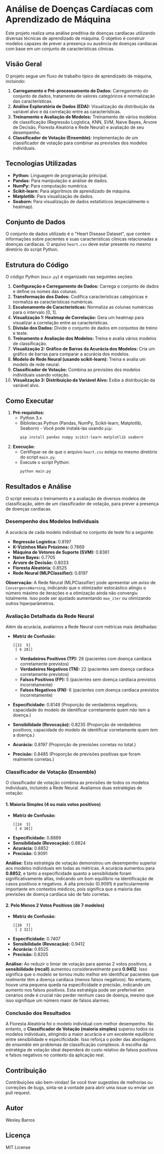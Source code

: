 # Análise de Doenças Cardíacas com Aprendizado de Máquina

Este projeto realiza uma análise preditiva de doenças cardíacas utilizando diversas técnicas de aprendizado de máquina. O objetivo é construir modelos capazes de prever a presença ou ausência de doenças cardíacas com base em um conjunto de características clínicas.

## Visão Geral

O projeto segue um fluxo de trabalho típico de aprendizado de máquina, incluindo:

1.  **Carregamento e Pré-processamento de Dados:** Carregamento do conjunto de dados, tratamento de valores categóricos e normalização das características.
2.  **Análise Exploratória de Dados (EDA):** Visualização da distribuição da variável alvo e da correlação entre as características.
3.  **Treinamento e Avaliação de Modelos:** Treinamento de vários modelos de classificação (Regressão Logística, KNN, SVM, Naive Bayes, Árvore de Decisão, Floresta Aleatória e Rede Neural) e avaliação de seu desempenho.
4.  **Classificador de Votação (Ensemble):** Implementação de um classificador de votação para combinar as previsões dos modelos individuais.

## Tecnologias Utilizadas

* **Python:** Linguagem de programação principal.
* **Pandas:** Para manipulação e análise de dados.
* **NumPy:** Para computação numérica.
* **Scikit-learn:** Para algoritmos de aprendizado de máquina.
* **Matplotlib:** Para visualização de dados.
* **Seaborn:** Para visualização de dados estatísticos (especialmente o heatmap).

## Conjunto de Dados

O conjunto de dados utilizado é o "Heart Disease Dataset", que contém informações sobre pacientes e suas características clínicas relacionadas a doenças cardíacas. O arquivo `heart.csv` deve estar presente no mesmo diretório do script Python.

## Estrutura do Código

O código Python (`main.py`) é organizado nas seguintes seções:

1.  **Configuração e Carregamento de Dados:** Carrega o conjunto de dados e define os nomes das colunas.
2.  **Transformação dos Dados:** Codifica características categóricas e normaliza as características numéricas.
3.  **Escalonamento de Características:** Normaliza as colunas numéricas para o intervalo \[0, 1].
4.  **Visualização 1: Heatmap de Correlação:** Gera um heatmap para visualizar a correlação entre as características.
5.  **Divisão dos Dados:** Divide o conjunto de dados em conjuntos de treino e teste.
6.  **Treinamento e Avaliação dos Modelos:** Treina e avalia vários modelos de classificação.
7.  **Visualização 2: Gráfico de Barras da Acurácia dos Modelos:** Cria um gráfico de barras para comparar a acurácia dos modelos.
8.  **Modelo de Rede Neural (usando scikit-learn):** Treina e avalia um modelo de rede neural.
9.  **Classificador de Votação:** Combina as previsões dos modelos individuais usando votação.
10. **Visualização 3: Distribuição da Variável Alvo:** Exibe a distribuição da variável alvo.

## Como Executar

1.  **Pré-requisitos:**
    * Python 3.x
    * Bibliotecas Python (Pandas, NumPy, Scikit-learn, Matplotlib, Seaborn) - Você pode instalá-las usando `pip`:
        ```bash
        pip install pandas numpy scikit-learn matplotlib seaborn
        ```
2.  **Execução:**
    * Certifique-se de que o arquivo `heart.csv` esteja no mesmo diretório do script `main.py`.
    * Execute o script Python:
        ```bash
        python main.py
        ```

## Resultados e Análise

O script executa o treinamento e a avaliação de diversos modelos de classificação, além de um classificador de votação, para prever a presença de doenças cardíacas.

### Desempenho dos Modelos Individuais

A acurácia de cada modelo individual no conjunto de teste foi a seguinte:

* **Regressão Logística:** 0.8197
* **K-Vizinhos Mais Próximos:** 0.7869
* **Máquina de Vetores de Suporte (SVM):** 0.8361
* **Naive Bayes:** 0.7705
* **Árvore de Decisão:** 0.8033
* **Floresta Aleatória:** 0.8525
* **Rede Neural (MLPClassifier):** 0.8197

**Observação:** A Rede Neural (MLPClassifier) pode apresentar um aviso de `ConvergenceWarning`, indicando que o otimizador estocástico atingiu o número máximo de iterações e a otimização ainda não convergiu totalmente. Isso pode ser ajustado aumentando `max_iter` ou otimizando outros hiperparâmetros.

### Avaliação Detalhada da Rede Neural

Além da acurácia, avaliamos a Rede Neural com métricas mais detalhadas:

* **Matriz de Confusão:**
    ```
    [[22  5]
     [ 6 28]]
    ```
    * **Verdadeiros Positivos (TP):** 28 (pacientes com doença cardíaca corretamente previstos)
    * **Verdadeiros Negativos (TN):** 22 (pacientes sem doença cardíaca corretamente previstos)
    * **Falsos Positivos (FP):** 5 (pacientes sem doença cardíaca previstos incorretamente)
    * **Falsos Negativos (FN):** 6 (pacientes com doença cardíaca previstos incorretamente)

* **Especificidade:** 0.8148 (Proporção de verdadeiros negativos; capacidade do modelo de identificar corretamente quem *não* tem a doença.)
* **Sensibilidade (Revocação):** 0.8235 (Proporção de verdadeiros positivos; capacidade do modelo de identificar corretamente quem *tem* a doença.)
* **Acurácia:** 0.8197 (Proporção de previsões corretas no total.)
* **Precisão:** 0.8485 (Proporção de previsões positivas que foram realmente corretas.)

### Classificador de Votação (Ensemble)

O classificador de votação combina as previsões de todos os modelos individuais, incluindo a Rede Neural. Avaliamos duas estratégias de votação:

#### 1. Maioria Simples (4 ou mais votos positivos)

* **Matriz de Confusão:**
    ```
    [[24  3]
     [ 4 30]]
    ```
* **Especificidade:** 0.8889
* **Sensibilidade (Revocação):** 0.8824
* **Acurácia:** 0.8852
* **Precisão:** 0.9091

**Análise:** Esta estratégia de votação demonstrou um desempenho superior aos modelos individuais em todas as métricas. A acurácia aumentou para **0.8852**, e tanto a especificidade quanto a sensibilidade foram significativamente altas, indicando um bom equilíbrio na identificação de casos positivos e negativos. A alta precisão (0.9091) é particularmente importante em contextos médicos, pois significa que a maioria das previsões de doença cardíaca são de fato corretas.

#### 2. Pelo Menos 2 Votos Positivos (de 7 modelos)

* **Matriz de Confusão:**
    ```
    [[20  7]
     [ 2 32]]
    ```
* **Especificidade:** 0.7407
* **Sensibilidade (Revocação):** 0.9412
* **Acurácia:** 0.8525
* **Precisão:** 0.8205

**Análise:** Ao reduzir o limiar de votação para apenas 2 votos positivos, a **sensibilidade (recall)** aumentou consideravelmente para **0.9412**. Isso significa que o modelo se tornou muito melhor em identificar pacientes que *realmente* têm a doença cardíaca (menos falsos negativos). No entanto, houve uma pequena queda na especificidade e precisão, indicando um aumento nos falsos positivos. Esta estratégia pode ser preferível em cenários onde é crucial não perder nenhum caso de doença, mesmo que isso signifique um número maior de falsos alarmes.

### Conclusão dos Resultados

A Floresta Aleatória foi o modelo individual com melhor desempenho. No entanto, o **Classificador de Votação (maioria simples)** superou todos os modelos individuais, atingindo a maior acurácia e um excelente equilíbrio entre sensibilidade e especificidade. Isso reforça o poder das abordagens de *ensemble* em problemas de classificação complexos. A escolha da estratégia de votação ideal dependerá do custo relativo de falsos positivos e falsos negativos no contexto da aplicação real.

## Contribuição

Contribuições são bem-vindas! Se você tiver sugestões de melhorias ou correções de bugs, sinta-se à vontade para abrir uma issue ou enviar um pull request.

## Autor

Wesley Barros

## Licença

MIT License
